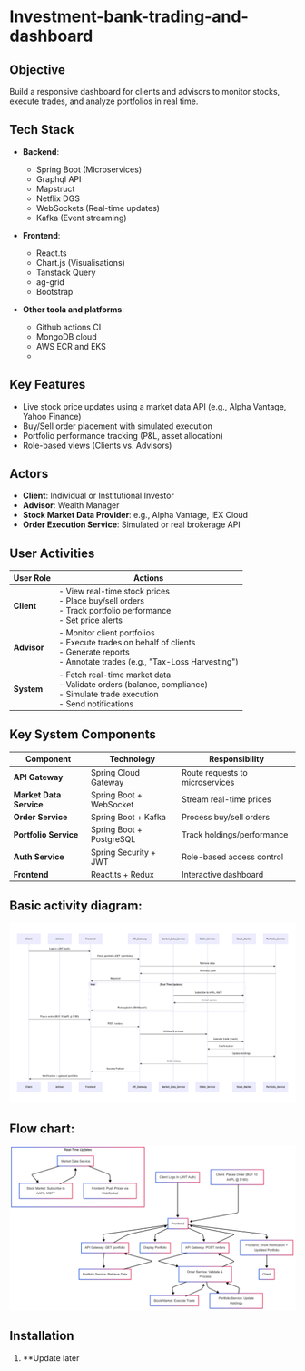 # Investment-bank-trading-and-dashboard

## Objective
Build a responsive dashboard for clients and advisors to monitor stocks, execute trades, and analyze portfolios in real time.

## Tech Stack
- **Backend**: 
  - Spring Boot (Microservices)
  - Graphql API
  - Mapstruct
  - Netflix DGS
  - WebSockets (Real-time updates)
  - Kafka (Event streaming)
    
  
- **Frontend**: 
  - React.ts 
  - Chart.js (Visualisations)
  - Tanstack Query
  - ag-grid
  - Bootstrap
 
- **Other toola and platforms**: 
  - Github actions CI
  - MongoDB cloud
  - AWS ECR and EKS
  - 

## Key Features
- Live stock price updates using a market data API (e.g., Alpha Vantage, Yahoo Finance)
- Buy/Sell order placement with simulated execution
- Portfolio performance tracking (P&L, asset allocation)
- Role-based views (Clients vs. Advisors)

## Actors
- **Client**: Individual or Institutional Investor
- **Advisor**: Wealth Manager
- **Stock Market Data Provider**: e.g., Alpha Vantage, IEX Cloud
- **Order Execution Service**: Simulated or real brokerage API

## User Activities

| User Role | Actions |
|-----------|---------|
| **Client** | - View real-time stock prices<br>- Place buy/sell orders<br>- Track portfolio performance<br>- Set price alerts |
| **Advisor** | - Monitor client portfolios<br>- Execute trades on behalf of clients<br>- Generate reports<br>- Annotate trades (e.g., "Tax-Loss Harvesting") |
| **System** | - Fetch real-time market data<br>- Validate orders (balance, compliance)<br>- Simulate trade execution<br>- Send notifications |

## Key System Components

| Component            | Technology                        | Responsibility                        |
|---------------------|----------------------------------|--------------------------------------|
| **API Gateway**     | Spring Cloud Gateway             | Route requests to microservices      |
| **Market Data Service** | Spring Boot + WebSocket       | Stream real-time prices              |
| **Order Service**   | Spring Boot + Kafka              | Process buy/sell orders              |
| **Portfolio Service**| Spring Boot + PostgreSQL        | Track holdings/performance            |
| **Auth Service**    | Spring Security + JWT            | Role-based access control            |
| **Frontend**        | React.ts + Redux                 | Interactive dashboard                |

## Basic activity diagram:
![img.png](img.png)
## Flow chart:
![2_flowchart_design.png](Design_Diagrams/2_flowchart_design.png)

## Installation
1. **Update later

